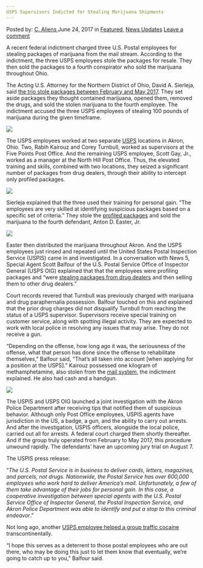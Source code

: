 ```yaml
---
USPS Supervisors Indicted for Stealing Marijuana Shipments
---
```

<article class="post-listing post-20853 post type-post status-publish format-standard has-post-thumbnail hentry category-deepdot-news category-news-updates tag-indicted tag-marijuana tag-shipments tag-stealing tag-supervisors tag-usps">
    <div class="post-inner">
        <span>Posted by: <a href="https://www.deepdotweb.com/author/caliens/" title="">C. Aliens </a></span>
    <span>June 24, 2017</span>
    <span>in <a href="https://www.deepdotweb.com/category/deepdot-news/" rel="category tag">Featured</a>, <a href="https://www.deepdotweb.com/category/news-updates/" rel="category tag">News Updates</a></span>
    <span><a href="https://www.deepdotweb.com/2017/06/24/usps-supervisors-indicted-stealing-marijuana-shipments/#respond">Leave a comment</a></span>
    </p>
    <div class="clear"></div>
    <div class="entry">
    <p>A recent federal indictment charged three U.S. Postal employees for stealing packages of marijuana from the mail stream. According to the indictment, the three USPS employees stole the packages for resale. They then sold the packages to a fourth conspirator who sold the marijuana throughout Ohio.</p>
    <p>The Acting U.S. Attorney for the Northern District of Ohio, David A. Sierleja, said <a href="https://www.justice.gov/usao-ndoh/pr/three-us-postal-employees-and-fourth-man-indicted-stealing-packages-containing">the trio stole packages between February and May 2017</a>. They set aside packages they thought contained marijuana, opened them, removed the drugs, and sold the stolen marijuana to the fourth employee. The indictment accused the three USPS employees of stealing 100 pounds of marijuana during the given timeframe.</p>
    <p><img class="wp-image-20857 aligncenter" src="https://www.deepdotweb.com/wp-content/uploads/2017/06/word-image-142.jpeg" srcset="https://www.deepdotweb.com/wp-content/uploads/2017/06/word-image-142.jpeg 800w, https://www.deepdotweb.com/wp-content/uploads/2017/06/word-image-142-300x225.jpeg 300w" sizes="(max-width: 800px) 100vw, 800px" /></p>
    <p>The USPS employees worked at two separate <a href="https://www.deepdotweb.com/tag/usps/">USPS</a> locations in Akron, Ohio. Two, Rabih Kairouz and Corey Turnbull, worked as supervisors at the Five Points Post Office. And the remaining USPS employee, Scott Gay, Jr., worked as a manager at the North Hill Post Office. Thus, the elevated training and skills, combined with two locations, they seized a significant number of packages from drug dealers, through their ability to intercept only profiled packages.</p>
    <p><img class="wp-image-20858 aligncenter" src="https://www.deepdotweb.com/wp-content/uploads/2017/06/word-image-143.jpeg" srcset="https://www.deepdotweb.com/wp-content/uploads/2017/06/word-image-143.jpeg 800w, https://www.deepdotweb.com/wp-content/uploads/2017/06/word-image-143-300x226.jpeg 300w" sizes="(max-width: 800px) 100vw, 800px" /></p>
    <p>Sierleja explained that the three used their training for personal gain. “The employees are very skilled at identifying suspicious packages based on a specific set of criteria.” They stole the <a href="https://www.deepdotweb.com/tag/package/">profiled packages</a> and sold the marijuana to the fourth defendant, Anton D. Easter, Jr.</p>
    <p><img class="wp-image-20859 aligncenter" src="https://www.deepdotweb.com/wp-content/uploads/2017/06/word-image-43.png" srcset="https://www.deepdotweb.com/wp-content/uploads/2017/06/word-image-43.png 862w, https://www.deepdotweb.com/wp-content/uploads/2017/06/word-image-43-300x139.png 300w, https://www.deepdotweb.com/wp-content/uploads/2017/06/word-image-43-272x125.png 272w" sizes="(max-width: 862px) 100vw, 862px" /></p>
    <p>Easter then distributed the marijuana throughout Akron. And the USPS employees just rinsed and repeated until the United States Postal Inspection Service (USPIS) came in and investigated. In a conversation with News 5, Special Agent Scott Balfour of the U.S. Postal Service Office of Inspector General (USPS OIG) explained that that the employees were profiling packages and “were <a href="http://www.news5cleveland.com/news/local-news/oh-summit/indictment-us-postal-employees-used-training-to-identify-drug-parcels-sold-them-to-drug-dealer">stealing packages from drug dealers</a> and then selling them to other drug dealers.”</p>
    <p>Court records revered that Turnbull was previously charged with marijuana and drug paraphernalia possession. Balfour touched on this and explained that the prior drug charges did not disqualify Turnbull from reaching the status of a USPS supervisor. Supervisors receive special training on customer service, along with spotting illegal activity. They are expected to work with local police in resolving any issues that may arise. They do not receive a gun.</p>
    <p>“Depending on the offense, how long ago it was, the seriousness of the offense, what that person has done since the offense to rehabilitate themselves,” Balfour said, “That’s all taken into account [when applying for a position at the USPS].” Kairouz possessed one kilogram of methamphetamine, also stolen from the <a href="https://www.deepdotweb.com/tag/mail/">mail system</a>, the indictment explained. He also had cash and a handgun.</p>
    <p><img class="wp-image-20860 aligncenter" src="https://www.deepdotweb.com/wp-content/uploads/2017/06/word-image-144.jpeg" srcset="https://www.deepdotweb.com/wp-content/uploads/2017/06/word-image-144.jpeg 800w, https://www.deepdotweb.com/wp-content/uploads/2017/06/word-image-144-300x224.jpeg 300w" sizes="(max-width: 800px) 100vw, 800px" /></p>
    <p>The USPIS and USPS OIG launched a joint investigation with the Akron Police Department after receiving tips that notified them of suspicious behavior. Although only Post Office employees, USPIS agents have jurisdiction in the US, a badge, a gun, and the ability to carry out arrests. And after the investigation, USPIS officers, alongside the local police, carried out all for arrests. A federal court charged them shortly thereafter. And if the group truly operated from February to May 2017, this procedure unwound rapidly. The defendants’ have an upcoming jury trial on August 7.</p>
    <p>The USPIS press release:</p>
    <p>“<em>The U.S. Postal Service is in business to deliver cards, letters, magazines, and parcels, not drugs. Nationwide, the Postal Service has over 600,000 employees who work hard to deliver America’s mail. Unfortunately, a few of them take advantage of their jobs for personal gain. In this case, a cooperative investigation between special agents with the U.S. Postal Service Office of Inspector General, the Postal Inspection Service, and Akron Police Department was able to identify and put a stop to this criminal endeavor</em>.”</p>
    <p>Not long ago, another <a href="https://www.deepdotweb.com/2017/04/23/usps-employee-helped-dealers-ship-cocaine/">USPS employee helped a group traffic cocaine</a> transcontinentally.</p>
    <p>“I hope this serves as a deterrent to those postal employees who are out there, who may be doing this just to let them know that eventually, we’re going to catch up to you,” Balfour said.</p>
    </div>
    <span style="display:none"><a href="https://www.deepdotweb.com/tag/indicted/" rel="tag">indicted</a> <a href="https://www.deepdotweb.com/tag/marijuana/" rel="tag">marijuana</a> <a href="https://www.deepdotweb.com/tag/shipments/" rel="tag">shipments</a> <a href="https://www.deepdotweb.com/tag/stealing/" rel="tag">stealing</a> <a href="https://www.deepdotweb.com/tag/supervisors/" rel="tag">supervisors</a> <a href="https://www.deepdotweb.com/tag/usps/" rel="tag">usps</a></span> <span style="display:none" class="updated">2017-06-24</span>
    <div style="display:none" class="vcard author" itemprop="author" itemscope itemtype="http://schema.org/Person"><strong class="fn" itemprop="name"><a href="https://www.deepdotweb.com/author/caliens/" title="Posts by C. Aliens" rel="author">C. Aliens</a></strong></div>
    </div>
</article>

